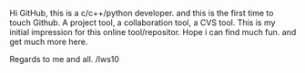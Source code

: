 Hi GitHub, 
this is a c/c++/python developer. and this is the first time to touch Github.
A project tool, a collaboration tool, a CVS tool. This is my initial impression for 
this online tool/repositor. 
Hope i can find much fun. and get much more here.

Regards to me and all.
/lws10
